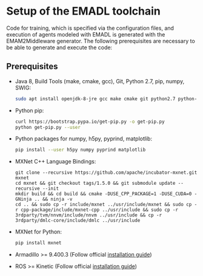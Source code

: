 # Setup of the EMADL toolchain

Code for training, which is specified via the configuration files, and execution of agents modeled with EMADL is generated with the EMAM2Middleware generator. The following prerequisites are necessary to be able to generate and execute the code:

## Prerequisites
  
- Java 8, Build Tools (make, cmake, gcc), Git, Python 2.7, pip, numpy, SWIG:

    ```bash
    sudo apt install openjdk-8-jre gcc make cmake git python2.7 python-dev python-numpy swig libboost-all-dev curl
    ```
- Python pip:

    ```bash
    curl https://bootstrap.pypa.io/get-pip.py -o get-pip.py
    python get-pip.py --user
    ```

- Python packages for numpy, h5py, pyprind, matplotlib:

    ```bash
    pip install --user h5py numpy pyprind matplotlib
    ```

- MXNet C++ Language Bindings:
    ```
    git clone --recursive https://github.com/apache/incubator-mxnet.git mxnet
    cd mxnet && git checkout tags/1.5.0 && git submodule update --recursive --init
    mkdir build && cd build && cmake -DUSE_CPP_PACKAGE=1 -DUSE_CUDA=0 -GNinja .. && ninja -v
    cd .. && sudo cp -r include/mxnet ../usr/include/mxnet && sudo cp -r cpp-package/include/mxnet-cpp ../usr/include && sudo cp -r 3rdparty/tvm/nnvm/include/nnvm ../usr/include && cp -r 3rdparty/dmlc-core/include/dmlc ../usr/include
    
- MXNet for Python:

    ```bash
    pip install mxnet
    ```
- Armadillo >= 9.400.3 (Follow official [installation guide](http://arma.sourceforge.net/download.html))
- ROS >= Kinetic (Follow official [installation guide](http://wiki.ros.org/kinetic/Installation/Ubuntu))
